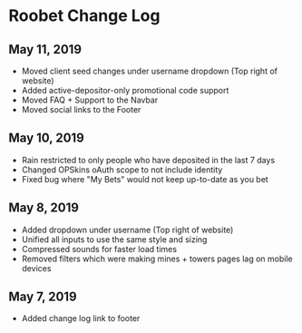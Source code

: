 # Roobet Change Log

## May 11, 2019
* Moved client seed changes under username dropdown (Top right of website)
* Added active-depositor-only promotional code support
* Moved FAQ + Support to the Navbar
* Moved social links to the Footer

## May 10, 2019
* Rain restricted to only people who have deposited in the last 7 days
* Changed OPSkins oAuth scope to not include identity
* Fixed bug where "My Bets" would not keep up-to-date as you bet

## May 8, 2019
* Added dropdown under username (Top right of website)
* Unified all inputs to use the same style and sizing
* Compressed sounds for faster load times
* Removed filters which were making mines + towers pages lag on mobile devices

## May 7, 2019
* Added change log link to footer
